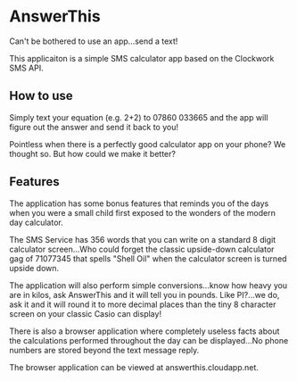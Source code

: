 # AnswerThis
Can't be bothered to use an app...send a text!

This applicaiton is a simple SMS calculator app based on the Clockwork SMS API. 

## How to use

Simply text your equation (e.g. 2+2) to 07860 033665 and the app will figure out the answer and send it back to you!

Pointless when there is a perfectly good calculator app on your phone? We thought so. But how could we make it better?

## Features

The application has some bonus features that reminds you of the days when you were a small child first exposed to the
wonders of the modern day calculator.

The SMS Service has 356 words that you can write on a standard 8 digit calculator screen...Who could forget the classic
upside-down calculator gag of 71077345 that spells "Shell Oil" when the calculator screen is turned upside down.

The application will also perform simple conversions...know how heavy you are in kilos, ask AnswerThis and it will tell you
in pounds. Like PI?...we do, ask it and it will round it to more decimal places than the tiny 8 character screen on your classic 
Casio can display!

There is also a browser application where completely useless facts about the calculations performed throughout the day 
can be displayed...No phone numbers are stored beyond the text message reply.

The browser application can be viewed at answerthis.cloudapp.net.
